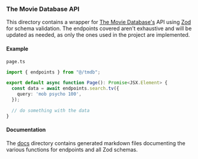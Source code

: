 ### The Movie Database API

This directory contains a wrapper for [The Movie
Database's](https://developer.themoviedb.org/reference/intro/getting-started)
API using [Zod](https://zod.dev) for schema validation. The endpoints covered
aren't exhaustive and will be updated as needed, as only the ones used in the
project are implemented.

#### Example

`page.ts`

```ts
import { endpoints } from "@/tmdb";

export default async function Page(): Promise<JSX.Element> {
  const data = await endpoints.search.tv({
    query: 'mob psycho 100',
  });

  // do something with the data
}
```

#### Documentation

The [docs](./docs) directory contains generated markdown files documenting the
various functions for endpoints and all Zod schemas.